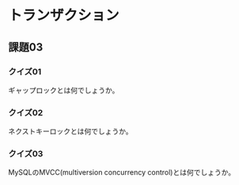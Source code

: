 # トランザクション

## 課題03

### クイズ01

ギャップロックとは何でしょうか。

### クイズ02

ネクストキーロックとは何でしょうか。

### クイズ03

MySQLのMVCC(multiversion concurrency control)とは何でしょうか。
